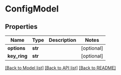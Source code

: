 # ConfigModel

## Properties
Name | Type | Description | Notes
------------ | ------------- | ------------- | -------------
**options** | **str** |  | [optional] 
**key_ring** | **str** |  | [optional] 

[[Back to Model list]](../README.md#documentation-for-models) [[Back to API list]](../README.md#documentation-for-api-endpoints) [[Back to README]](../README.md)


